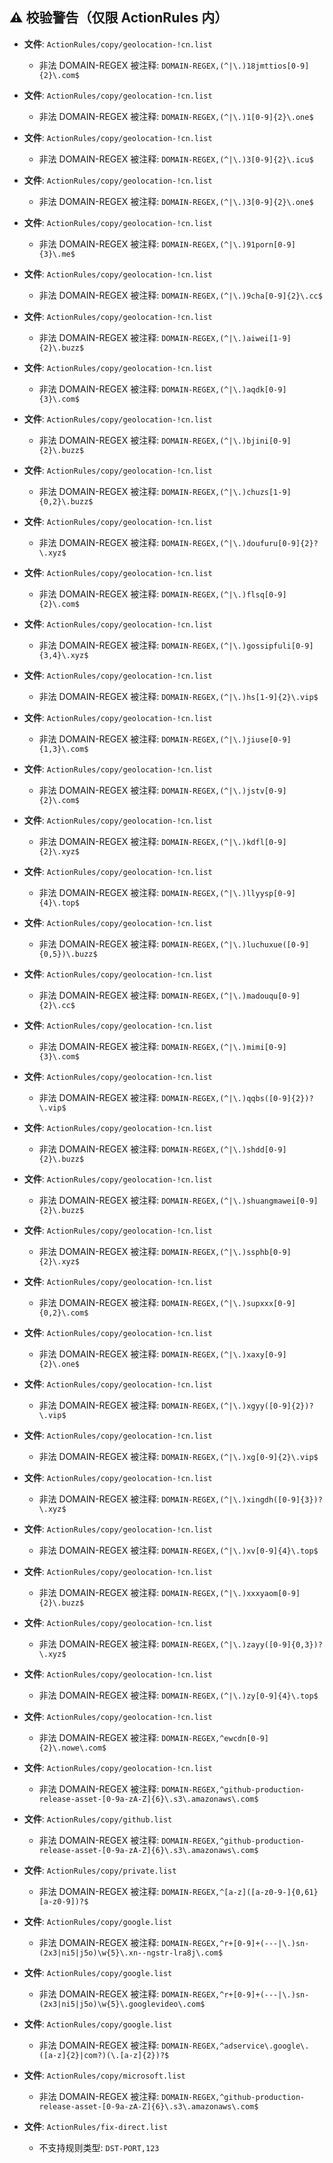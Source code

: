 ## ⚠️ 校验警告（仅限 ActionRules 内）

- **文件**: `ActionRules/copy/geolocation-!cn.list`
  - 非法 DOMAIN-REGEX 被注释: `DOMAIN-REGEX,(^|\.)18jmttios[0-9]{2}\.com$`

- **文件**: `ActionRules/copy/geolocation-!cn.list`
  - 非法 DOMAIN-REGEX 被注释: `DOMAIN-REGEX,(^|\.)1[0-9]{2}\.one$`

- **文件**: `ActionRules/copy/geolocation-!cn.list`
  - 非法 DOMAIN-REGEX 被注释: `DOMAIN-REGEX,(^|\.)3[0-9]{2}\.icu$`

- **文件**: `ActionRules/copy/geolocation-!cn.list`
  - 非法 DOMAIN-REGEX 被注释: `DOMAIN-REGEX,(^|\.)3[0-9]{2}\.one$`

- **文件**: `ActionRules/copy/geolocation-!cn.list`
  - 非法 DOMAIN-REGEX 被注释: `DOMAIN-REGEX,(^|\.)91porn[0-9]{3}\.me$`

- **文件**: `ActionRules/copy/geolocation-!cn.list`
  - 非法 DOMAIN-REGEX 被注释: `DOMAIN-REGEX,(^|\.)9cha[0-9]{2}\.cc$`

- **文件**: `ActionRules/copy/geolocation-!cn.list`
  - 非法 DOMAIN-REGEX 被注释: `DOMAIN-REGEX,(^|\.)aiwei[1-9]{2}\.buzz$`

- **文件**: `ActionRules/copy/geolocation-!cn.list`
  - 非法 DOMAIN-REGEX 被注释: `DOMAIN-REGEX,(^|\.)aqdk[0-9]{3}\.com$`

- **文件**: `ActionRules/copy/geolocation-!cn.list`
  - 非法 DOMAIN-REGEX 被注释: `DOMAIN-REGEX,(^|\.)bjini[0-9]{2}\.buzz$`

- **文件**: `ActionRules/copy/geolocation-!cn.list`
  - 非法 DOMAIN-REGEX 被注释: `DOMAIN-REGEX,(^|\.)chuzs[1-9]{0,2}\.buzz$`

- **文件**: `ActionRules/copy/geolocation-!cn.list`
  - 非法 DOMAIN-REGEX 被注释: `DOMAIN-REGEX,(^|\.)doufuru[0-9]{2}?\.xyz$`

- **文件**: `ActionRules/copy/geolocation-!cn.list`
  - 非法 DOMAIN-REGEX 被注释: `DOMAIN-REGEX,(^|\.)flsq[0-9]{2}\.com$`

- **文件**: `ActionRules/copy/geolocation-!cn.list`
  - 非法 DOMAIN-REGEX 被注释: `DOMAIN-REGEX,(^|\.)gossipfuli[0-9]{3,4}\.xyz$`

- **文件**: `ActionRules/copy/geolocation-!cn.list`
  - 非法 DOMAIN-REGEX 被注释: `DOMAIN-REGEX,(^|\.)hs[1-9]{2}\.vip$`

- **文件**: `ActionRules/copy/geolocation-!cn.list`
  - 非法 DOMAIN-REGEX 被注释: `DOMAIN-REGEX,(^|\.)jiuse[0-9]{1,3}\.com$`

- **文件**: `ActionRules/copy/geolocation-!cn.list`
  - 非法 DOMAIN-REGEX 被注释: `DOMAIN-REGEX,(^|\.)jstv[0-9]{2}\.com$`

- **文件**: `ActionRules/copy/geolocation-!cn.list`
  - 非法 DOMAIN-REGEX 被注释: `DOMAIN-REGEX,(^|\.)kdfl[0-9]{2}\.xyz$`

- **文件**: `ActionRules/copy/geolocation-!cn.list`
  - 非法 DOMAIN-REGEX 被注释: `DOMAIN-REGEX,(^|\.)llyysp[0-9]{4}\.top$`

- **文件**: `ActionRules/copy/geolocation-!cn.list`
  - 非法 DOMAIN-REGEX 被注释: `DOMAIN-REGEX,(^|\.)luchuxue([0-9]{0,5})\.buzz$`

- **文件**: `ActionRules/copy/geolocation-!cn.list`
  - 非法 DOMAIN-REGEX 被注释: `DOMAIN-REGEX,(^|\.)madouqu[0-9]{2}\.cc$`

- **文件**: `ActionRules/copy/geolocation-!cn.list`
  - 非法 DOMAIN-REGEX 被注释: `DOMAIN-REGEX,(^|\.)mimi[0-9]{3}\.com$`

- **文件**: `ActionRules/copy/geolocation-!cn.list`
  - 非法 DOMAIN-REGEX 被注释: `DOMAIN-REGEX,(^|\.)qqbs([0-9]{2})?\.vip$`

- **文件**: `ActionRules/copy/geolocation-!cn.list`
  - 非法 DOMAIN-REGEX 被注释: `DOMAIN-REGEX,(^|\.)shdd[0-9]{2}\.buzz$`

- **文件**: `ActionRules/copy/geolocation-!cn.list`
  - 非法 DOMAIN-REGEX 被注释: `DOMAIN-REGEX,(^|\.)shuangmawei[0-9]{2}\.buzz$`

- **文件**: `ActionRules/copy/geolocation-!cn.list`
  - 非法 DOMAIN-REGEX 被注释: `DOMAIN-REGEX,(^|\.)ssphb[0-9]{2}\.xyz$`

- **文件**: `ActionRules/copy/geolocation-!cn.list`
  - 非法 DOMAIN-REGEX 被注释: `DOMAIN-REGEX,(^|\.)supxxx[0-9]{0,2}\.com$`

- **文件**: `ActionRules/copy/geolocation-!cn.list`
  - 非法 DOMAIN-REGEX 被注释: `DOMAIN-REGEX,(^|\.)xaxy[0-9]{2}\.one$`

- **文件**: `ActionRules/copy/geolocation-!cn.list`
  - 非法 DOMAIN-REGEX 被注释: `DOMAIN-REGEX,(^|\.)xgyy([0-9]{2})?\.vip$`

- **文件**: `ActionRules/copy/geolocation-!cn.list`
  - 非法 DOMAIN-REGEX 被注释: `DOMAIN-REGEX,(^|\.)xg[0-9]{2}\.vip$`

- **文件**: `ActionRules/copy/geolocation-!cn.list`
  - 非法 DOMAIN-REGEX 被注释: `DOMAIN-REGEX,(^|\.)xingdh([0-9]{3})?\.xyz$`

- **文件**: `ActionRules/copy/geolocation-!cn.list`
  - 非法 DOMAIN-REGEX 被注释: `DOMAIN-REGEX,(^|\.)xv[0-9]{4}\.top$`

- **文件**: `ActionRules/copy/geolocation-!cn.list`
  - 非法 DOMAIN-REGEX 被注释: `DOMAIN-REGEX,(^|\.)xxxyaom[0-9]{2}\.buzz$`

- **文件**: `ActionRules/copy/geolocation-!cn.list`
  - 非法 DOMAIN-REGEX 被注释: `DOMAIN-REGEX,(^|\.)zayy([0-9]{0,3})?\.xyz$`

- **文件**: `ActionRules/copy/geolocation-!cn.list`
  - 非法 DOMAIN-REGEX 被注释: `DOMAIN-REGEX,(^|\.)zy[0-9]{4}\.top$`

- **文件**: `ActionRules/copy/geolocation-!cn.list`
  - 非法 DOMAIN-REGEX 被注释: `DOMAIN-REGEX,^ewcdn[0-9]{2}\.nowe\.com$`

- **文件**: `ActionRules/copy/geolocation-!cn.list`
  - 非法 DOMAIN-REGEX 被注释: `DOMAIN-REGEX,^github-production-release-asset-[0-9a-zA-Z]{6}\.s3\.amazonaws\.com$`

- **文件**: `ActionRules/copy/github.list`
  - 非法 DOMAIN-REGEX 被注释: `DOMAIN-REGEX,^github-production-release-asset-[0-9a-zA-Z]{6}\.s3\.amazonaws\.com$`

- **文件**: `ActionRules/copy/private.list`
  - 非法 DOMAIN-REGEX 被注释: `DOMAIN-REGEX,^[a-z]([a-z0-9-]{0,61}[a-z0-9])?$`

- **文件**: `ActionRules/copy/google.list`
  - 非法 DOMAIN-REGEX 被注释: `DOMAIN-REGEX,^r+[0-9]+(---|\.)sn-(2x3|ni5|j5o)\w{5}\.xn--ngstr-lra8j\.com$`

- **文件**: `ActionRules/copy/google.list`
  - 非法 DOMAIN-REGEX 被注释: `DOMAIN-REGEX,^r+[0-9]+(---|\.)sn-(2x3|ni5|j5o)\w{5}\.googlevideo\.com$`

- **文件**: `ActionRules/copy/google.list`
  - 非法 DOMAIN-REGEX 被注释: `DOMAIN-REGEX,^adservice\.google\.([a-z]{2}|com?)(\.[a-z]{2})?$`

- **文件**: `ActionRules/copy/microsoft.list`
  - 非法 DOMAIN-REGEX 被注释: `DOMAIN-REGEX,^github-production-release-asset-[0-9a-zA-Z]{6}\.s3\.amazonaws\.com$`

- **文件**: `ActionRules/fix-direct.list`
  - 不支持规则类型: `DST-PORT,123`

